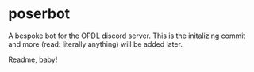 # poserbot

A bespoke bot for the OPDL discord server. This is the initalizing commit and more (read: literally anything) will be added later.

Readme, baby!       